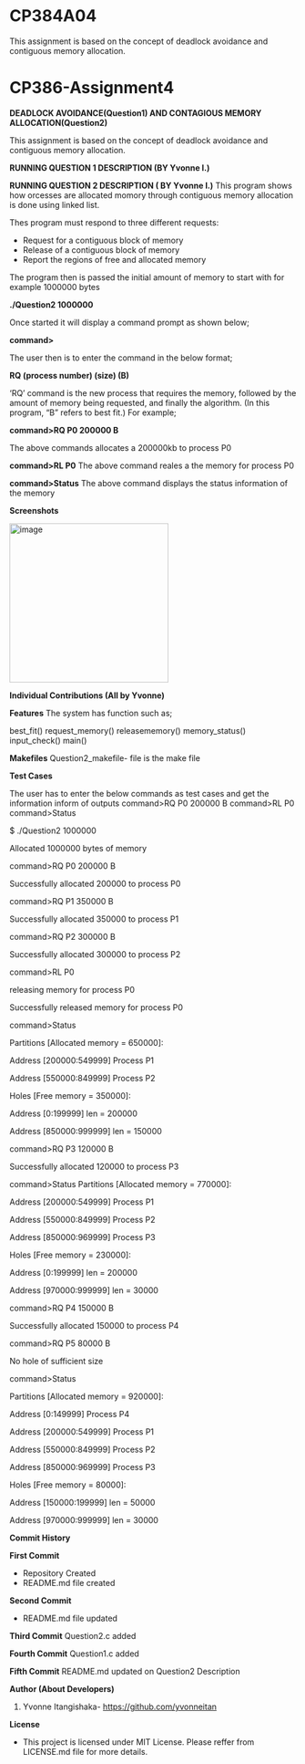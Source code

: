 # CP384A04
This assignment is based on the concept of deadlock avoidance and contiguous memory allocation.
# CP386-Assignment4

**DEADLOCK AVOIDANCE(Question1)  AND CONTAGIOUS MEMORY ALLOCATION(Question2)**

This assignment is based on the concept of deadlock avoidance and contiguous memory allocation.


**RUNNING QUESTION 1 DESCRIPTION (BY Yvonne I.)**


**RUNNING QUESTION 2 DESCRIPTION ( BY Yvonne I.)**
This program shows how orcesses are allocated momory through contiguous memory allocation is done using linked list.

Thes program must respond to three different requests:
* Request for a contiguous block of memory
* Release of a contiguous block of memory
* Report the regions of free and allocated memory


The program then is passed the initial amount of memory to start with for example 1000000 bytes

**./Question2 1000000**

Once started it will display a command prompt as shown below;

**command>**

The user then is to enter the command in the below format;

**RQ (process number) (size) (B)**

‘RQ’ command is the new process that requires the memory, followed by the amount of memory being requested, and finally the algorithm. (In this program, “B” refers to best fit.) For example;

**command>RQ P0 200000 B**

The above commands allocates a 200000kb to process P0

**command>RL P0**
The above command reales a the memory for process P0

**command>Status**
The above command displays the status information of the memory

**Screenshots**



<img width="279" alt="image" src="https://user-images.githubusercontent.com/68035004/161671876-ea5a0c41-9abb-4f98-8e46-f53a125c592d.png">

**Individual Contributions (All by Yvonne)**

**Features**
The system has function such as;

best_fit()
request_memory()
releasememory()
memory_status()
input_check()
main()

**Makefiles**
Question2_makefile- file is the make file

**Test Cases**

The user has to enter the below commands as test cases and get the information inform of outputs
command>RQ P0 200000 B
command>RL P0
command>Status

$ ./Question2 1000000 

Allocated 1000000 bytes of memory 

command>RQ P0 200000 B 

Successfully allocated 200000 to process P0 

command>RQ P1 350000 B 

Successfully allocated 350000 to process P1 

command>RQ P2 300000 B 

Successfully allocated 300000 to process P2 

command>RL P0 

releasing memory for process P0 

Successfully released memory for process P0 

command>Status 

Partitions [Allocated memory = 650000]: 

Address [200000:549999] Process P1 

Address [550000:849999] Process P2 

Holes [Free memory = 350000]: 

Address [0:199999] len = 200000 

Address [850000:999999] len = 150000 

command>RQ P3 120000 B 

Successfully allocated 120000 to process P3 

command>Status Partitions [Allocated memory = 770000]: 

Address [200000:549999] Process P1 

Address [550000:849999] Process P2 

Address [850000:969999] Process P3 

Holes [Free memory = 230000]: 

Address [0:199999] len = 200000 

Address [970000:999999] len = 30000 

command>RQ P4 150000 B 

Successfully allocated 150000 to process P4 

command>RQ P5 80000 B 

No hole of sufficient size 

command>Status 

Partitions [Allocated memory = 920000]: 

Address [0:149999] Process P4 

Address [200000:549999] Process P1 

Address [550000:849999] Process P2 

Address [850000:969999] Process P3 


Holes [Free memory = 80000]: 

Address [150000:199999] len = 50000 

Address [970000:999999] len = 30000

**Commit History**

**First Commit**
* Repository Created 
* README.md file created

**Second Commit**
* README.md file updated

**Third Commit**
Question2.c added

**Fourth Commit**
Question1.c added

**Fifth Commit**
README.md updated on Question2 Description


**Author (About Developers)**
1. Yvonne Itangishaka- https://github.com/yvonneitan


**License**

* This project is licensed under MIT License. Please reffer from LICENSE.md file for more details.






